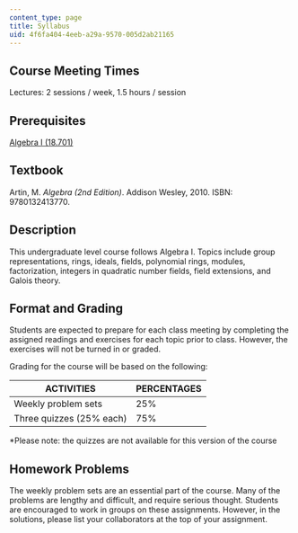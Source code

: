 ```yaml
---
content_type: page
title: Syllabus
uid: 4f6fa404-4eeb-a29a-9570-005d2ab21165
---
```


Course Meeting Times
--------------------

Lectures: 2 sessions / week, 1.5 hours / session

Prerequisites
-------------

[Algebra I (18.701)](/courses/18-701-algebra-i-fall-2010)

Textbook
--------

Artin, M. _Algebra (2nd Edition)_. Addison Wesley, 2010. ISBN: 9780132413770.

Description
-----------

This undergraduate level course follows Algebra I. Topics include group representations, rings, ideals, fields, polynomial rings, modules, factorization, integers in quadratic number fields, field extensions, and Galois theory.

Format and Grading
------------------

Students are expected to prepare for each class meeting by completing the assigned readings and exercises for each topic prior to class. However, the exercises will not be turned in or graded.

Grading for the course will be based on the following:

| ACTIVITIES | PERCENTAGES |
| --- | --- |
| Weekly problem sets | 25% |
| Three quizzes (25% each) | 75% 

\*Please note: the quizzes are not available for this version of the course

Homework Problems
-----------------

The weekly problem sets are an essential part of the course. Many of the problems are lengthy and difficult, and require serious thought. Students are encouraged to work in groups on these assignments. However, in the solutions, please list your collaborators at the top of your assignment.